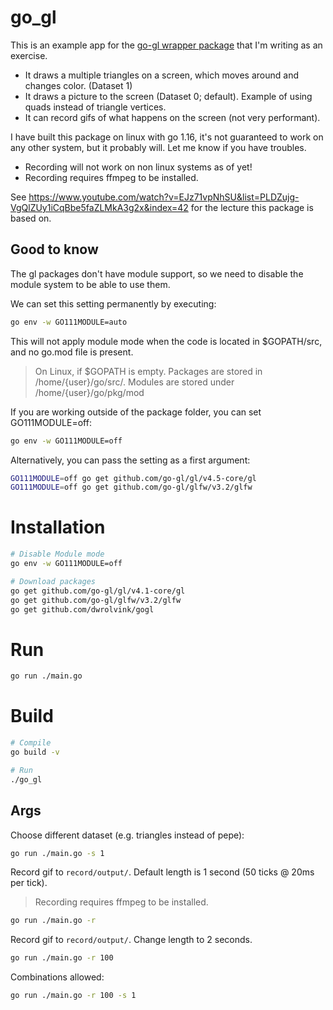 # go_gl
This is an example app for the [go-gl wrapper package](https://github.com/dwrolvink/gogl/tree/main) that I'm writing as an exercise.

- It draws a multiple triangles on a screen, which moves around and changes color. (Dataset 1)
- It draws a picture to the screen (Dataset 0; default). Example of using quads instead of triangle vertices.
- It can record gifs of what happens on the screen (not very performant).

I have built this package on linux with go 1.16, it's not guaranteed to work on any other system, but it probably will. Let me know if you have troubles.
- Recording will not work on non linux systems as of yet!
- Recording requires ffmpeg to be installed.

See https://www.youtube.com/watch?v=EJz71vpNhSU&list=PLDZujg-VgQlZUy1iCqBbe5faZLMkA3g2x&index=42 for the lecture this package is based on.


## Good to know
The gl packages don't have module support, so we need to disable the module system to be able to use them.

We can set this setting permanently by executing:
``` bash
go env -w GO111MODULE=auto
```
This will not apply module mode when the code is located in $GOPATH/src, and no go.mod file is present.

> On Linux, if $GOPATH is empty. Packages are stored in /home/{user}/go/src/. Modules are stored under /home/{user}/go/pkg/mod

If you are working outside of the package folder, you can set GO111MODULE=off:
``` bash 
go env -w GO111MODULE=off
```

Alternatively, you can pass the setting as a first argument:
```bash
GO111MODULE=off go get github.com/go-gl/gl/v4.5-core/gl
GO111MODULE=off go get github.com/go-gl/glfw/v3.2/glfw
```

# Installation
```bash
# Disable Module mode
go env -w GO111MODULE=off

# Download packages
go get github.com/go-gl/gl/v4.1-core/gl
go get github.com/go-gl/glfw/v3.2/glfw
go get github.com/dwrolvink/gogl
```

# Run
```bash
go run ./main.go 
```

# Build
``` bash
# Compile
go build -v

# Run
./go_gl
```

## Args
Choose different dataset (e.g. triangles instead of pepe):
```bash
go run ./main.go -s 1
```


Record gif to `record/output/`. Default length is 1 second (50 ticks @ 20ms per tick).

> Recording requires ffmpeg to be installed.

```bash
go run ./main.go -r
```

Record gif to `record/output/`. Change length to 2 seconds.
```bash
go run ./main.go -r 100
```

Combinations allowed:
```bash
go run ./main.go -r 100 -s 1
```